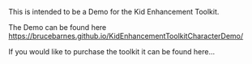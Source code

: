 This is intended to be a Demo for the Kid Enhancement Toolkit.

The Demo can be found here https://brucebarnes.github.io/KidEnhancementToolkitCharacterDemo/

If you would like to purchase the toolkit it can be found here...
